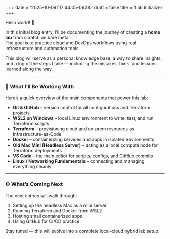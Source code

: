 +++
date = '2025-10-09T17:44:05-06:00'
draft = false
title = 'Lab Initializer'
+++

Hello world! 👋  

In this initial blog entry, I’ll be documenting the journey of creating a **home lab** from scratch on bare metal.  
The goal is to practice cloud and DevOps workflows using real infrastructure and automation tools.

This blog will serve as a personal knowledge base, a way to share insights, and a log of the steps I take — including the mistakes, fixes, and lessons learned along the way.

---

### 🧠 What I’ll Be Working With

Here’s a quick overview of the main components that power this lab:

- **Git & GitHub** – version control for all configurations and Terraform projects  
- **WSL2 on Windows** – local Linux environment to write, test, and run Terraform scripts  
- **Terraform** – provisioning cloud and on-prem resources as Infrastructure-as-Code  
- **Docker** – containerizing services and apps in isolated environments  
- **Old Mac Mini (Headless Server)** – acting as a local compute node for Terraform deployments  
- **VS Code** – the main editor for scripts, configs, and GitHub commits  
- **Linux / Networking Fundamentals** – connecting and managing everything cleanly  

---

### ⚙️ What’s Coming Next

The next entries will walk through:
1. Setting up the headless Mac as a mini server  
2. Running Terraform and Docker from WSL2  
3. Hosting small containerized apps  
4. Using GitHub for CI/CD practice  

Stay tuned — this will evolve into a complete local–cloud hybrid lab setup.

